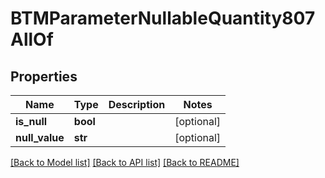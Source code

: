 # BTMParameterNullableQuantity807AllOf

## Properties
Name | Type | Description | Notes
------------ | ------------- | ------------- | -------------
**is_null** | **bool** |  | [optional] 
**null_value** | **str** |  | [optional] 

[[Back to Model list]](../README.md#documentation-for-models) [[Back to API list]](../README.md#documentation-for-api-endpoints) [[Back to README]](../README.md)



